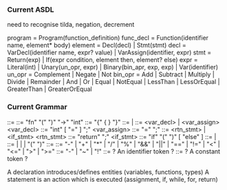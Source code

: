 ### Current ASDL

need to recognise tilda, negation, decrement

program = Program(function_definition)
func_decl = Function(identifier name, element\* body)
element = Decl(decl) | Stmt(stmt)
decl = VarDecl(identifier name, expr? value) | VarAssign(identifier, expr)
stmt = Return(exp) | If(expr condition, element then, element? else)
expr = Literal(int) | Unary(un_opr, expr) | Binary(bin_apr, exp, exp) | Var(identifier)
un_opr = Complement | Negate | Not
bin_opr = Add | Subtract | Multiply | Divide | Remainder | And | Or
| Equal | NotEqual | LessThan | LessOrEqual
| GreaterThan | GreaterOrEqual

### Current Grammar

<program> ::= <func>
<func> ::= "fn" <identifier> "(" ")" "->" "int" <block>
<block> ::= "{" { <element> } "}"
<element> ::= <stmt> | <decl>
<decl> ::= <var_decl> | <var_assign>
<var_decl> ::= "int" <identifier> [ "=" <expr> ] ";"
<var_assign> ::= <identifer> "=" <expr> ";"
<stmt> ::= <rtn_stmt> | <if_stmt>
<rtn_stmt> ::= "return" <expr> ";"
<if_stmt> ::= "if" "(" <expr> ")" <block> [ "else" <block> ]
<expr> ::= <factor> | <expr> <binopr> <expr>
<factor> ::= <int> | <identifier> | <unopr> <factor> | "(" <expr> ")"
<binopr> ::= ::= "-" | "+" | "\*" | "/" | "%" | "&&" | "||"
| "==" | "!=" | "<" | "<=" | ">" | ">="
<unopr> ::= "-" | "~" | "!"
<identifier> ::= ? An identifier token ?
<int> ::= ? A constant token ?

A declaration introduces/defines entities (variables, functions, types)
A statement is an action which is executed (assignment, if, while, for, return)
